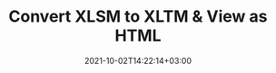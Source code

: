 ---
############################# Static ############################
layout: "autogen"
date: 2021-10-02T14:22:14+03:00
draft: false
path: "total/net/conversion/xlsm-to-xltm/"

############################# Head ############################
head_title: "Convert XLSM to XLTM in C# VB.NET & View as HTML"
head_description: "Code example to convert XLSM to XLTM and 100+ other file formats in .NET (C#, VB.NET, ASP.NET & .NET Core) applications. Display the Converted XLTM document as HTML viewer."

############################# Header ############################
title: "Convert XLSM to XLTM & View as HTML"
description: "Programmatically convert XLSM to XLTM in .NET applications using flexible options to customize the resultant document. Convert the complete document or specific pages based on page numbers or selective page ranges using the .NET document conversion library."

############################# SubMenu ############################
submenu:
    enable: false

############################# Content ############################
content:
    enable: true
    block:
    - title_left: "XLSM to XLTM Conversion in C# .NET"
      content_left: |
          XLSM to XLTM file conversion using C#. Add watermark and view the converted document as HTML without using any external software.

          -   Create **Converter** object to convert XLSM document
          -   Set the convert options for XLTM format
          -   Call **Convert** method of **Converter** class instance for conversion to XLTM
          -   Set options for HTML viewer
          -   Create **Viewer** object to view converted XLTM as HTML
          
      title_right: "Convert Whole Document or Specific Pages"
      content_right: |
          You require `GroupDocs.Conversion` & `GroupDocs.Viewer` namespaces to convert between a wide range of popular document types such as PDF, Microsoft Word, Excel, PowerPoint, Project, Outlook, HTML, diagrams and image file formats. Explore other [.NET APIs for Office documents](https://products.conholdate.com/total/net/) as offered by Conholdate.Total.
          
          Get the respective assembly files from the [downloads](https://downloads.conholdate.com/total/net) or fetch the whole package from [Nuget](https://www.nuget.org/packages/Conholdate.Total/) to add 'Conholdate.Total` directly in your workspace.
          
      code: |
          ```cs {linenos=false}
          // Convert XLSM to XLTM using GroupDocs.Conversion API
          // Create Converter object to convert XLSM document
          using (Converter converter = new Converter("input.xlsm"))
          {
              // set the convert options for XLTM format
              var convertOptions = converter.GetPossibleConversions()["xltm"].ConvertOptions;

              // convert to XLTM format
              converter.Convert("output.xltm", convertOptions);
          }

          // Set options for HTML viewer
          HtmlViewOptions viewOptions = HtmlViewOptions.ForEmbeddedResources("output{0}.html");

          // Create Viewer object to view converted XLTM as HTML
          using (Viewer viewer = new Viewer("output.xltm"))
          {
              viewer.View(viewOptions);
          }
          ```
    - title_left: "Add Watermark to Converted XLTM in C#"
      content_left: |
          Accurately convert documents (XLSM to XLTM) exactly as the original file and apply text or image watermarks to the converted document pages using C# .NET.

          -   Create **Converter** object to convert XLSM document
          -   Create new instance of **WatermarkOptions** class
          -   Specify watermark properties (color, width, text, image etc)
          -   Instantiate the proper **ConvertOptions** class
          -   Set **Watermark** property of the **ConvertOptions** instance
          -   Call **Convert** method of **Converter** class instance for conversion to XLTM
        
      title_right: "Source Document Information Extraction"
      content_right: |
          The documents information extraction feature not only allows getting the basic information about the source document file but it also supports extracting some valuable file-format specific information such as project start and end dates of a Microsoft Project file, any printing restrictions on a PDF document, list of folders enclosed in an Outlook data file etc. 

          Convert popular document file formats on different operating systems such as Windows, Linux or macOS while using platforms such as Windows Azure, Mono and Xamarin.
          
      code: |
          ```cs {linenos=false}
          // Create Converter object to convert XLSM document
          using (Converter converter = new Converter("input.xlsm"))
          {
              // Create new instance of WatermarkOptions class
              WatermarkOptions watermark = new WatermarkOptions
              {
                  Text = "Sample watermark",
                  Color = Color.Red,
                  Width = 100,
                  Height = 100,
                  Background = true
              };

              // Instantiate the proper ConvertOptions class
              PdfConvertOptions options = new PdfConvertOptions
              {
                  Watermark = watermark
              };

              // convert to XLTM format
              converter.Convert("output.xltm", options);
          }
          ```
############################# About Formats ############################
about_formats:
    enable: false
############################# More Formats ############################
more_formats:
    enable: true
    auto: false
    other_out_formats: PDF DOCX DOT DOTX DOTM TXT RTF HTML MHTML XLS XLSX XLSM XLT XLTX XLTM CSV DIF PPT PPTX PPS PPSX POT POTX POTM ODT OTT OTP ODP ODS EMZ WMZ SVGZ TEX DCM WMF BMP PNG GIF JPEG TIFF
############################# Back to top ###############################
back_to_top:
  enable: true
---